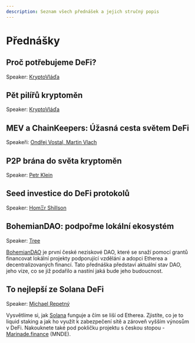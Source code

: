 ```yaml
---
description: Seznam všech přednášek a jejich stručný popis
---
```


# Přednášky

## Proč potřebujeme DeFi?

Speaker: [KryptoVláďa](../speakeri.md#kryptovlada)

## Pět pilířů kryptoměn

Speaker: [KryptoVláďa](../speakeri.md#kryptovlada)

## MEV a ChainKeepers: Úžasná cesta světem DeFi

Speakeři: [Ondřej Vostal, Martin Vlach](../speakeri.md#ondrej-vostal-martin-vlach)

## P2P brána do světa kryptoměn

Speaker: [Petr Klein](../speakeri.md#petr-klein)

## **Seed investice do DeFi protokolů**

Speaker: [HomΞr Shillson](../speakeri.md#homksr-shillson)

## BohemianDAO: podpořme lokální ekosystém

Speaker: [Tree](../speakeri.md#tree)

[BohemianDAO](http://bohemiandao.cz/) je první české neziskové DAO, které se snaží pomocí grantů financovat lokální projekty podporující vzdělání a adopci Etherea a decentralizovaných financí. Tato přednáška představí aktuální stav DAO, jeho vize, co se již podařilo a nastíní jaká bude jeho budoucnost.

## To nejlepší ze Solana DeFi

Speaker: [Michael Repetný](../speakeri.md#michael-repetny)

Vysvětlíme si, jak [Solana](https://solana.com/) funguje a čím se liší od Etherea. Zjistíte, co je to liquid staking a jak ho využít k zabezpečení sítě a zároveň vyšším výnosům v DeFi. Nakouknete také pod pokličku projektu s českou stopou - [Marinade.finance](https://marinade.finance/) \(MNDE\).





